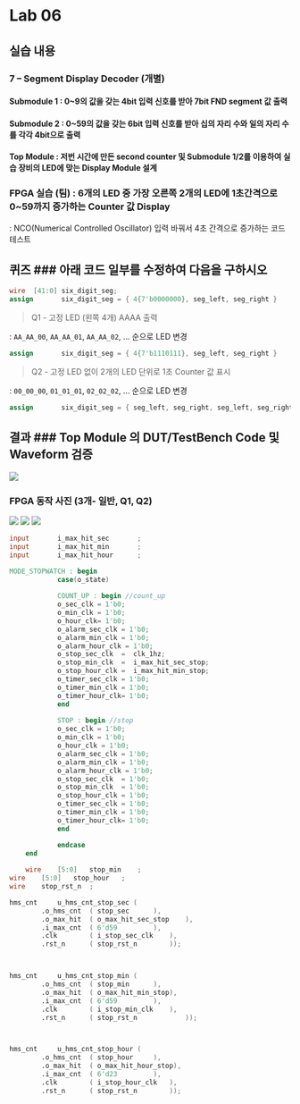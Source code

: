 # Lab 06

## 실습 내용

### **7 – Segment Display Decoder (개별)**

#### **Submodule 1** : 0~9의 값을 갖는 4bit 입력 신호를 받아 7bit FND  segment  값 출력

#### **Submodule 2** : 0~59의 값을 갖는 6bit 입력 신호를 받아 십의 자리 수와 일의 자리 수를 각각 4bit으로 출력

#### **Top Module** : 저번 시간에 만든 second counter  및 Submodule 1/2를 이용하여 실습 장비의 LED에 맞는 Display Module 설계


### FPGA 실습 (팀) : 6개의 LED 중 가장 오른쪽 2개의 LED에 1초간격으로 0~59까지 증가하는 Counter 값 Display
: NCO(Numerical Controlled Oscillator) 입력 바꿔서 4초 간격으로 증가하는 코드 테스트


## 퀴즈 ### 아래 코드 일부를 수정하여 다음을 구하시오 

```verilog 
wire  [41:0] six_digit_seg; 
assign       six_digit_seg = { 4{7'b0000000}, seg_left, seg_right } 
``` 
> Q1 - 고정 LED (왼쪽 4개) AAAA 출력 

: `AA_AA_00`, `AA_AA_01`, `AA_AA_02`, … 순으로 LED 변경

```verilog
assign       six_digit_seg = { 4{7'b1110111}, seg_left, seg_right } 

```

> Q2 - 고정 LED 없이 2개의 LED 단위로 1초 Counter 값 표시 

: `00_00_00`, `01_01_01`, `02_02_02`, … 순으로 LED 변경

```verilog
assign       six_digit_seg = { seg_left, seg_right, seg_left, seg_right, seg_left, seg_right }
```
## 결과 ### **Top Module 의 DUT/TestBench Code 및 Waveform 검증**

![](https://github.com/1813252/LogicDesign/blob/master/practice06/waveform/prj06.png)

### **FPGA 동작 사진 (3개- 일반, Q1, Q2)**
![](https://github.com/1813252/LogicDesign/blob/master/practice06/FPGA/%EC%9D%BC%EB%B0%98.jpg)
![](https://github.com/1813252/LogicDesign/blob/master/practice06/FPGA/Q1.jpg)
![](https://github.com/1813252/LogicDesign/blob/master/practice06/FPGA/Q2.jpg)


```verilog 
input		i_max_hit_sec		;
input		i_max_hit_min		;
input		i_max_hit_hour		;

MODE_STOPWATCH : begin
			case(o_state)
				
			COUNT_UP : begin //count_up 
			o_sec_clk = 1'b0;
			o_min_clk = 1'b0;
			o_hour_clk= 1'b0;
			o_alarm_sec_clk = 1'b0;
			o_alarm_min_clk = 1'b0;
			o_alarm_hour_clk = 1'b0;
			o_stop_sec_clk	=  clk_1hz;
			o_stop_min_clk	=  i_max_hit_sec_stop;
			o_stop_hour_clk =  i_max_hit_min_stop;
			o_timer_sec_clk = 1'b0;
			o_timer_min_clk = 1'b0;
			o_timer_hour_clk= 1'b0;
			end
			
			STOP : begin //stop
			o_sec_clk = 1'b0;
			o_min_clk = 1'b0;
			o_hour_clk = 1'b0;
			o_alarm_sec_clk = 1'b0;
			o_alarm_min_clk = 1'b0;
			o_alarm_hour_clk = 1'b0;
			o_stop_sec_clk	= 1'b0;
			o_stop_min_clk	= 1'b0;
			o_stop_hour_clk = 1'b0;
			o_timer_sec_clk = 1'b0;
			o_timer_min_clk = 1'b0;
			o_timer_hour_clk= 1'b0;
			end

		    endcase
	end
	
	wire 	[5:0]	stop_min	;
wire 	[5:0]	stop_hour	;
wire	stop_rst_n	;

hms_cnt		u_hms_cnt_stop_sec (
		.o_hms_cnt	( stop_sec		),
		.o_max_hit	( o_max_hit_sec_stop	),
		.i_max_cnt	( 6'd59			),
		.clk		( i_stop_sec_clk	),
		.rst_n		( stop_rst_n		));



hms_cnt		u_hms_cnt_stop_min (
		.o_hms_cnt	( stop_min		),
		.o_max_hit	( o_max_hit_min_stop),
		.i_max_cnt	( 6'd59			),
		.clk		( i_stop_min_clk	),
		.rst_n		( stop_rst_n			));



hms_cnt		u_hms_cnt_stop_hour (
		.o_hms_cnt	( stop_hour		),
		.o_max_hit	( o_max_hit_hour_stop),
		.i_max_cnt	( 6'd23			),
		.clk		( i_stop_hour_clk	),
		.rst_n		( stop_rst_n		));
		
